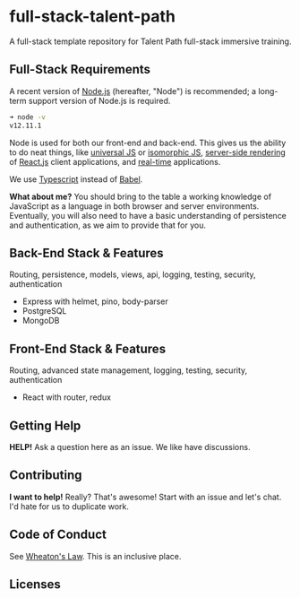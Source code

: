 <!-- TODO audit links -->

# full-stack-talent-path

A full-stack template repository for Talent Path full-stack immersive training.

## Full-Stack Requirements

A recent version of [Node.js](https://nodejs.org) (hereafter, "Node") is recommended; a long-term support version of Node.js is required.

```sh
➜ node -v
v12.11.1
```

Node is used for both our front-end and back-end. This gives us the ability to do neat things, like [universal JS]() or [isomorphic JS](), [server-side rendering]() of [React.js]() client applications, and [real-time]() applications.

We use [Typescript]() instead of [Babel]().

**What about me?** You should bring to the table a working knowledge of JavaScript as a language in both browser and server environments. Eventually, you will also need to have a basic understanding of persistence and authentication, as we aim to provide that for you.

## Back-End Stack & Features

<!-- TODO Clean this up, maybe as a table? Add links. -->

Routing, persistence, models, views, api, logging, testing, security, authentication

- Express with helmet, pino, body-parser
- PostgreSQL
- MongoDB

## Front-End Stack & Features

Routing, advanced state management, logging, testing, security, authentication

- React with router, redux

## Getting Help

**HELP!** Ask a question here as an issue. We like have discussions.

## Contributing

**I want to help!** Really? That's awesome! Start with an issue and let's chat. I'd hate for us to duplicate work.

## Code of Conduct

See [Wheaton's Law](). This is an inclusive place.

## Licenses

<!-- TODO Add license -->
